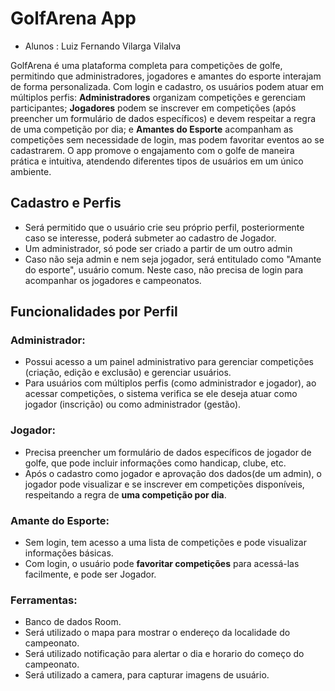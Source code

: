 # GolfArena App

- Alunos : Luiz Fernando Vilarga Vilalva

GolfArena é uma plataforma completa para competições de golfe, permitindo que administradores, jogadores e amantes do esporte interajam de forma personalizada. Com login e cadastro, os usuários podem atuar em múltiplos perfis: **Administradores** organizam competições e gerenciam participantes; **Jogadores** podem se inscrever em competições (após preencher um formulário de dados específicos) e devem respeitar a regra de uma competição por dia; e **Amantes do Esporte** acompanham as competições sem necessidade de login, mas podem favoritar eventos ao se cadastrarem. O app promove o engajamento com o golfe de maneira prática e intuitiva, atendendo diferentes tipos de usuários em um único ambiente.

## Cadastro e Perfis

- Será permitido que o usuário crie seu próprio perfil, posteriormente caso se interesse, poderá submeter ao cadastro de Jogador.
- Um administrador, só pode ser criado a partir de um outro admin
- Caso não seja admin e nem seja jogador, será entitulado como "Amante do esporte", usuário comum. Neste caso, não precisa de login para acompanhar os jogadores e campeonatos.

## Funcionalidades por Perfil

### Administrador:
-   Possui acesso a um painel administrativo para gerenciar competições (criação, edição e exclusão) e gerenciar usuários.
-   Para usuários com múltiplos perfis (como administrador e jogador), ao acessar competições, o sistema verifica se ele deseja atuar como jogador (inscrição) ou como administrador (gestão).

### Jogador:

-   Precisa preencher um formulário de dados específicos de jogador de golfe, que pode incluir informações como handicap, clube, etc.
-   Após o cadastro como jogador e aprovação dos dados(de um admin), o jogador pode visualizar e se inscrever em competições disponíveis, respeitando a regra de **uma competição por dia**.

### Amante do Esporte:

-   Sem login, tem acesso a uma lista de competições e pode visualizar informações básicas.
-   Com login, o usuário pode **favoritar competições** para acessá-las facilmente, e pode ser Jogador.

### Ferramentas:

- Banco de dados Room.
- Será utilizado o mapa para mostrar o endereço da localidade do campeonato.
- Será utilizado notificação para alertar o dia e horario do começo do campeonato.
- Será utilizado a camera, para capturar imagens de usuário.
